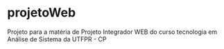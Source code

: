 projetoWeb
==========

Projeto para a matéria de Projeto Integrador WEB do curso tecnologia em Análise de Sistema da UTFPR - CP
